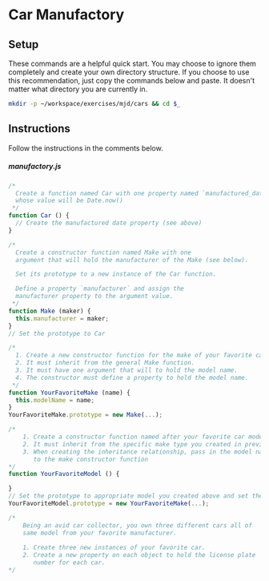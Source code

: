 # Car Manufactory

## Setup

These commands are a helpful quick start. You may choose to ignore them completely and create your own directory structure. If you choose to use this recommendation, just copy the commands below and paste. It doesn't matter what directory you are currently in.

```bash
mkdir -p ~/workspace/exercises/mjd/cars && cd $_
```

## Instructions

Follow the instructions in the comments below.

##### manufactory.js

```js
/*
  Create a function named Car with one property named `manufactured_date`
  whose value will be Date.now()
 */
function Car () {
  // Create the manufactured date property (see above)
}

/*
  Create a constructor function named Make with one 
  argument that will hold the manufacturer of the Make (see below). 

  Set its prototype to a new instance of the Car function.

  Define a property `manufacturer` and assign the 
  manufacturer property to the argument value.
 */
function Make (maker) {
  this.manufacturer = maker;
}
// Set the prototype to Car

/*
  1. Create a new constructor function for the make of your favorite car.
  2. It must inherit from the general Make function.
  3. It must have one argument that will to hold the model name.
  4. The constructor must define a property to hold the model name.
 */
function YourFavoriteMake (name) {
  this.modelName = name;
}
YourFavoriteMake.prototype = new Make(...);

/*
    1. Create a constructor function named after your favorite car model.
    2. It must inherit from the specific make type you created in previous step.
    3. When creating the inheritance relationship, pass in the model name
       to the make constructor function
*/
function YourFavoriteModel () {

}
// Set the prototype to appropriate model you created above and set the model name argument
YourFavoriteModel.prototype = new YourFavoriteMake(...);

/*
    Being an avid car collector, you own three different cars all of
    same model from your favorite manufacturer.
    
    1. Create three new instances of your favorite car.
    2. Create a new property on each object to hold the license plate
       number for each car.
*/
```
